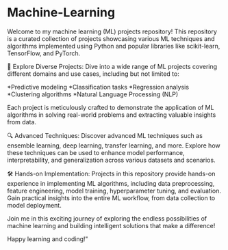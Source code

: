 # Machine-Learning

Welcome to my machine learning (ML) projects repository! This repository is a curated collection of projects showcasing various ML techniques and algorithms implemented using Python and popular libraries like scikit-learn, TensorFlow, and PyTorch.

🤖 Explore Diverse Projects:
Dive into a wide range of ML projects covering different domains and use cases, including but not limited to:

*Predictive modeling
*Classification tasks
*Regression analysis
*Clustering algorithms
*Natural Language Processing (NLP)

Each project is meticulously crafted to demonstrate the application of ML algorithms in solving real-world problems and extracting valuable insights from data.

🔍 Advanced Techniques:
Discover advanced ML techniques such as ensemble learning, deep learning, transfer learning, and more. Explore how these techniques can be used to enhance model performance, interpretability, and generalization across various datasets and scenarios.

🛠️ Hands-on Implementation:
Projects in this repository provide hands-on experience in implementing ML algorithms, including data preprocessing, feature engineering, model training, hyperparameter tuning, and evaluation. Gain practical insights into the entire ML workflow, from data collection to model deployment.

Join me in this exciting journey of exploring the endless possibilities of machine learning and building intelligent solutions that make a difference!

Happy learning and coding!"
